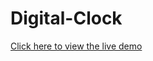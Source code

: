 # Digital-Clock

[Click here to view the live demo](https://seyedhamidhosseini.github.io/Digital-Clock/)
